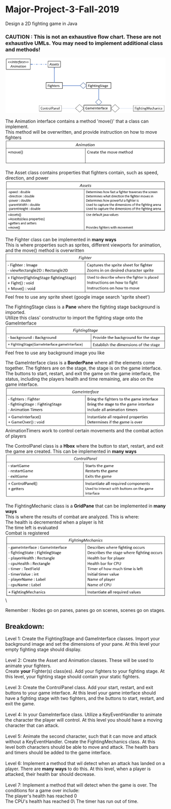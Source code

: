 # Major-Project-3-Fall-2019
Design a 2D fighting game in Java

### **CAUTION : This is not an exhaustive flow chart. These are not exhaustive UMLs. You may need to implement additional class and methods!**

![Project UML](https://github.com/wedunsto/Major-Project-3-Fall-2019/blob/master/ProjectUMLUpdated.PNG)

The Animation interface contains a method 'move()' that a class can implement.\
This method will be overwritten, and provide instruction on how to move fighters\
![Animation UML](https://github.com/wedunsto/Major-Project-3-Fall-2019/blob/master/AnimationUMLUpdated.PNG)

The Asset class contains properties that fighters contain, such as speed, direction, and power\
![Asset UML](https://github.com/wedunsto/Major-Project-3-Fall-2019/blob/master/AssetUMLUpdated.PNG)

The Fighter class can be implemented in **many ways**\
This is where properties such as sprites, different viewports for animation, and the move() method is overwritten\
![Fighters UML](https://github.com/wedunsto/Major-Project-3-Fall-2019/blob/master/FightersUMLUpdated.PNG)\
Feel free to use any sprite sheet (google image search 'sprite sheet')

The FightingStage class is a **Pane** where the fighting stage background is imported.\
Utilize this class' constructor to import the fighting stage onto the GameInterface\
![Fighting Stage UML](https://github.com/wedunsto/Major-Project-3-Fall-2019/blob/master/FightingStageUMLUpdated.PNG)\
Feel free to use any background image you like 

The GameInterface class is a **BorderPane** where all the elements come together. The fighters are on the stage, the stage is on the game interface. The buttons to start, restart, and exit the game on the game interface, the status, including the players health and time remaining, are also on the game interface.
![Game Interface UML](https://github.com/wedunsto/Major-Project-3-Fall-2019/blob/master/GameInterfaceUMLUpdated.PNG)\
AnimationTimers work to control certain movements and the combat action of players

The ControlPanel class is a **Hbox** where the button to start, restart, and exit the game are created. This can be implemented in **many ways**\
![Control Panel UML](https://github.com/wedunsto/Major-Project-3-Fall-2019/blob/master/ControlPanelUMLUpdated.PNG)

The FightingMechanic class is a **GridPane** that can be implemented in **many ways** \
This is where the results of combat are analyzed. This is where:\
  The health is decremented when a player is hit\
  The time left is evaluated\
  Combat is registered\
![Fighting Mechanics UML](https://github.com/wedunsto/Major-Project-3-Fall-2019/blob/master/FightingMechanicsUMLUpdated.PNG) \

Remember : Nodes go on panes, panes go on scenes, scenes go on stages.

## Breakdown: ##

Level 1: Create the FightingStage and GameInterface classes. Import your background image and set the dimensions of your pane. At this level your empty fighting stage should display.
\
\
Level 2: Create the Asset and Animation classes. These will be used to animate your fighters.\
Create **your** Fighter(s) class(es). Add your fighters to your fighting stage. At this level, your fighting stage should contain your static fighters.
\
\
Level 3: Create the ControlPanel class. Add your start, restart, and exit buttons to your game interface. At this level your game interface should have a fighting stage with two fighters, and the buttons to start, restart, and exit the game.
\
\
Level 4: In your GameInterface class. Utilize a KeyEventHandler to animate the character the player will control. At this level you should have a moving character that can attack.
\
\
Level 5: Animate the second character, such that it can move and attack without a KeyEventHandler. Create the FightingMechanics class. At this level both characters should be able to move and attack. The health bars and timers should be added to the game interface.
\
\
Level 6: Implement a method that wil detect when an attack has landed on a player. There are **many ways** to do this. At this level, when a player is attacked, their health bar should decrease.
\
\
Level 7: Implement a method that will detect when the game is over. The conditions for a game over include: \
The player's health has reached 0 \
The CPU's health has reached 0\ 
The timer has run out of time.
